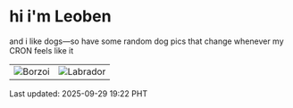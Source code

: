 # hi i'm Leoben

and i like dogs—so have some random dog pics that change whenever my CRON feels like it

|  |  |
|--------|----------|
| ![Borzoi](https://random-dog-vercel.vercel.app/api/random-borzoi?v=1759144944) | ![Labrador](https://random-dog-vercel.vercel.app/api/random-labrador?v=1759144944) |

Last updated: 2025-09-29 19:22 PHT
